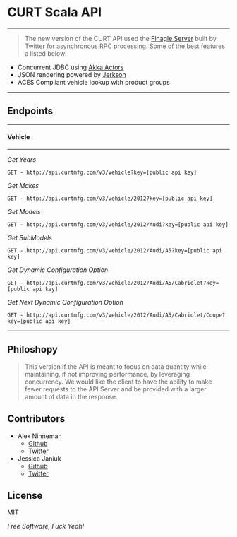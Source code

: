 CURT Scala API
=========
---------

> The new version of the CURT API used the [Finagle Server](http://twitter.github.com/finagle) built by Twitter
for asynchronous RPC processing. Some of the best features a listed below:

  - Concurrent JDBC using [Akka Actors](http://doc.akka.io/docs/akka/snapshot/scala/actors.html)
  - JSON rendering powered by [Jerkson](https://github.com/codahale/jerkson)
  - ACES Compliant vehicle lookup with product groups
 

--------
Endpoints
---------
---------

#### Vehicle

---

*Get Years*

    GET - http://api.curtmfg.com/v3/vehicle?key=[public api key]

*Get Makes*

    GET - http://api.curtmfg.com/v3/vehicle/2012?key=[public api key]

*Get Models*

    GET - http://api.curtmfg.com/v3/vehicle/2012/Audi?key=[public api key]

*Get SubModels*

    GET - http://api.curtmfg.com/v3/vehicle/2012/Audi/A5?key=[public api key]

*Get Dynamic Configuration Option*

    GET - http://api.curtmfg.com/v3/vehicle/2012/Audi/A5/Cabriolet?key=[public api key]

*Get Next Dynamic Configuration Option*

    GET - http://api.curtmfg.com/v3/vehicle/2012/Audi/A5/Cabriolet/Coupe?key=[public api key]


----



Philoshopy
-

> This version if the API is meant to focus on data quantity while maintaining, if not improving performance, by leveraging concurrency. We would like the client to have the ability to make fewer requests to the API Server and be provided with a larger amount of data in the response.

Contributors
-
* Alex Ninneman
    * [Github](http://github.com/ninnemana)
    * [Twitter](https://twitter.com/ninnemana)
* Jessica Janiuk
    * [Github](http://github.com/janiukjf)
    * [Twitter](http://twitter.com/janiukjf)



License
-

MIT

*Free Software, Fuck Yeah!*
  
    